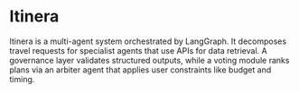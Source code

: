 # Itinera
Itinera is a multi-agent system orchestrated by LangGraph. It decomposes travel requests for specialist agents that use APIs for data retrieval. A governance layer validates structured outputs, while a voting module ranks plans via an arbiter agent that applies user constraints like budget and timing.
